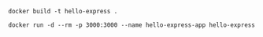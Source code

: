 `docker build -t hello-express .`

`docker run -d --rm -p 3000:3000 --name hello-express-app hello-express`
